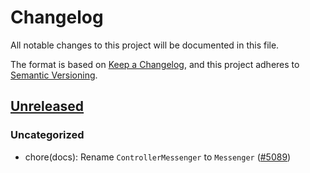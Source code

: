 # Changelog

All notable changes to this project will be documented in this file.

The format is based on [Keep a Changelog](https://keepachangelog.com/en/1.0.0/),
and this project adheres to [Semantic Versioning](https://semver.org/spec/v2.0.0.html).

## [Unreleased]

### Uncategorized

- chore(docs): Rename `ControllerMessenger` to `Messenger` ([#5089](https://github.com/MetaMask/core/pull/5089))

[Unreleased]: https://github.com/MetaMask/core/
